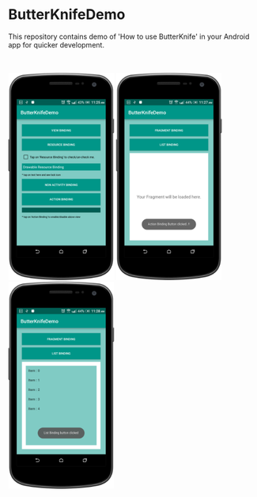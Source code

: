 # ButterKnifeDemo
This repository contains demo of 'How to use ButterKnife' in your Android app for quicker development.

<br/>
<br/>
<img src="https://github.com/mamatagelanee07/ButterKnifeDemo/blob/master/ButterKnifeDemo/screenshots/1_main_screen.png" width="214" height="419"/>

<img src="https://github.com/mamatagelanee07/ButterKnifeDemo/blob/master/ButterKnifeDemo/screenshots/2_fragment_screen.png" width="214" height="419"/>

<img src="https://github.com/mamatagelanee07/ButterKnifeDemo/blob/master/ButterKnifeDemo/screenshots/3_list_screen.png" width="214" height="419"/>


<!--![alt tag](https://github.com/mamatagelanee07/ButterKnifeDemo/blob/master/ButterKnifeDemo/screenshots/1_main_screen.png)
![alt tag](https://github.com/mamatagelanee07/ButterKnifeDemo/blob/master/ButterKnifeDemo/screenshots/2_fragment_screen.png)
![alt tag](https://github.com/mamatagelanee07/ButterKnifeDemo/blob/master/ButterKnifeDemo/screenshots/3_list_screen.png)-->
